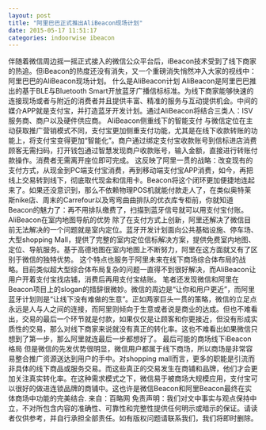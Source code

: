 ```yaml
---
layout: post
title: "阿里巴巴正式推出AliBeacon现场计划"
date: 2015-05-17 11:51:17
categories: indoorwise ibeacon
---
```

<div class="asb asb-post asb-post-01"></div>
 
<p class="rich_media_title" id="activity-name">
</p>
<div class="rich_media_thumb_wrp" id="media"><img alt="" class="rich_media_thumb aligncenter" data-s="300,640" id="js_cover" src="http://mmbiz.qpic.cn/mmbiz/FmX7rTYFTngPnjU5ufbB8Fxdn0fMHx4aK35KK7NY1DOvnaXv8TicVpJGj45FR5ygWjmT3bK3ibUpiaGsQvVcXCEjw/640?wx_fmt=jpeg&amp;wxfrom=5"/></div>


<div class="rich_media_content" id="js_content">
伴随着微信周边摇一摇正式接入的微信公众平台后，iBeacon技术受到了线下商家的热追。但iBeacon的热度还没有消失，又一个重磅消失悄然冲入大家的视线中：阿里巴巴的AliBeacon现场计划。
什么是AliBeacon计划
AliBeacon是阿里巴巴推出的基于BLE与Bluetooth Smart开放蓝牙广播信标标准。为线下商家能够快速的连接现场或者与附近的消费者并且提供丰富、精准的服务与互动提供机会。中间的媒介APP就是支付宝，并打造蓝牙开发计划。通过AliBeacon将结合三类人：ISV服务商、商户以及硬件供应商。
AliBeacon侧重线下的智能支付
与微信定位在主动获取推广营销模式不同，支付宝更加侧重支付功能，尤其是在线下收款转账的功能上，将支付宝变得更加“智能化”。商户通过绑定支付宝收款账号到信标进店消费顾客无需扫码，打开钱包通过智慧发现商户收款账号，输入金额，直接进行转账付款操作。消费者无需离开座位即可完成。
这反映了阿里一贯的战略：改变现有的支付方式，从现金到PC端支付宝消费，再到移动端支付宝APP消费，如今，再把线上交易转到线下，彻底取代现金和信用卡。Beacon将这个闭环更加便捷地连起来了。如果还没意识到，那么不依赖物理POS机就能付款走人了，在类似奥特莱斯nike店、周末的Carrefour以及弯弯曲曲排队的优衣库专柜前，你就知道Beacon的魅力了：再不用排队缴费了，扫描到蓝牙信号就可以用支付宝付账。
AliBeacon在室内地图导航的优势
除了在支付方式上创新，阿里还解决了微信目前无法解决的一个问题就是室内定位。蓝牙开发计划面向公共基础设施、停车场、大型shopping Mall，提供了完整的室内定位信标解决方案，提供免费室内地图、定位、导航服务。基于高德地图在室内地图上不断努力，阿里在这方面就又有了区别于微信的独特优势。
这个特点也服务于阿里未来在线下商场综合体布局的战略。目前类似超大型综合体布局复杂的问题一直得不到很好解决，而AliBeacon让用户开着支付宝找店铺，消费后再用支付宝结账。
笔者还发现微信和阿里在Beacon项目上的slogan的措辞很微妙。微信的周边是“让你和用户更近”，而阿里蓝牙计划则是“让线下没有难做的生意”。正如两家巨头一贯的策略，微信的立足点永远是人与人之间的连接，而阿里则倾向于生意或者说是商业的达成。但也不难看出，交易的最后一个环节就是付款，如果仅仅是让顾客和你更接近，但没有形成实质性的交易，那么对线下商家来说就没有真正的转化率。这也不难看出如果微信只想到了第一步，那么阿里就连最后一步都想好了。
最后可能的商场线下iBeacon格局
但是微信的先发优势很明显，微信用户都属于线下商场，所以商场是非常容易整合推广资源送达到用户的手中。对shopping mall而言，更多的职能是引流而非具体的线下商品或服务交易。而这些真正的交易发生在商铺和品牌，他们才会更加关注真实转化率。在这种需求模式之下，微信易于被商场大规模应用，支付宝可以很好的做进连锁品牌的商铺中。这也许是微信Beacon和阿里Beacon最终在实体商场中功能的完美结合.
来自：百略网
免责声明：我们对文中事实与观点保持中立，不对所包含内容的准确性、可靠性和完整性提供任何明示或暗示的保证。请读者仅供参考，并自行承担全部责任。如有版权问题请联系我们，我们将即时删除。
</div>